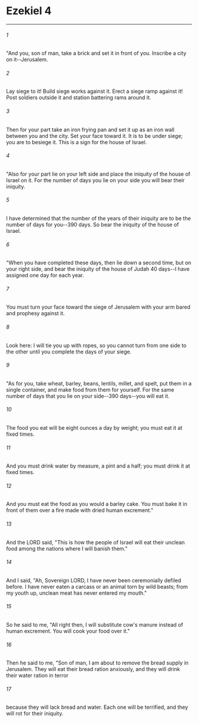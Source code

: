 # Ezekiel 4
***



###### 1 
"And you, son of man, take a brick and set it in front of you. Inscribe a city on it--Jerusalem. 

###### 2 
Lay siege to it! Build siege works against it. Erect a siege ramp against it! Post soldiers outside it and station battering rams around it. 

###### 3 
Then for your part take an iron frying pan and set it up as an iron wall between you and the city. Set your face toward it. It is to be under siege; you are to besiege it. This is a sign for the house of Israel. 

###### 4 
"Also for your part lie on your left side and place the iniquity of the house of Israel on it. For the number of days you lie on your side you will bear their iniquity. 

###### 5 
I have determined that the number of the years of their iniquity are to be the number of days for you--390 days. So bear the iniquity of the house of Israel. 

###### 6 
"When you have completed these days, then lie down a second time, but on your right side, and bear the iniquity of the house of Judah 40 days--I have assigned one day for each year. 

###### 7 
You must turn your face toward the siege of Jerusalem with your arm bared and prophesy against it. 

###### 8 
Look here: I will tie you up with ropes, so you cannot turn from one side to the other until you complete the days of your siege. 

###### 9 
"As for you, take wheat, barley, beans, lentils, millet, and spelt, put them in a single container, and make food from them for yourself. For the same number of days that you lie on your side--390 days--you will eat it. 

###### 10 
The food you eat will be eight ounces a day by weight; you must eat it at fixed times. 

###### 11 
And you must drink water by measure, a pint and a half; you must drink it at fixed times. 

###### 12 
And you must eat the food as you would a barley cake. You must bake it in front of them over a fire made with dried human excrement." 

###### 13 
And the LORD said, "This is how the people of Israel will eat their unclean food among the nations where I will banish them." 

###### 14 
And I said, "Ah, Sovereign LORD, I have never been ceremonially defiled before. I have never eaten a carcass or an animal torn by wild beasts; from my youth up, unclean meat has never entered my mouth." 

###### 15 
So he said to me, "All right then, I will substitute cow's manure instead of human excrement. You will cook your food over it." 

###### 16 
Then he said to me, "Son of man, I am about to remove the bread supply in Jerusalem. They will eat their bread ration anxiously, and they will drink their water ration in terror 

###### 17 
because they will lack bread and water. Each one will be terrified, and they will rot for their iniquity.
